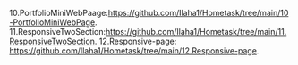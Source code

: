 10.PortfolioMiniWebPaage:https://github.com/Ilaha1/Hometask/tree/main/10-PortfolioMiniWebPage.
11.ResponsiveTwoSection:https://github.com/Ilaha1/Hometask/tree/main/11.ResponsiveTwoSection.
12.Responsive-page: https://github.com/Ilaha1/Hometask/tree/main/12.Responsive-page.
